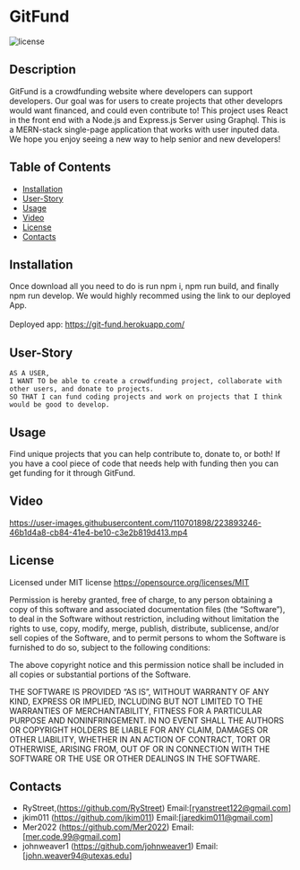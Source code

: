 # GitFund
  ![license](https://img.shields.io/static/v1?label=license&message=MIT&color=brightgreen)
  ## Description
  GitFund is a crowdfunding website where developers can support developers. Our goal was for users to create projects that other developrs would want financed, and could even contribute to! This project uses React in the front end with a Node.js and Express.js Server using Graphql. This is a MERN-stack single-page application that works with user inputed data. We hope you enjoy seeing a new way to help senior and new developers!
  ## Table of Contents
  * [Installation](#installation)
  * [User-Story](#user-story)
  * [Usage](#usage)
  * [Video](#video)
  * [License](#license)
  * [Contacts](#contacts)
  
  ## Installation
  Once download all you need to do is run npm i, npm run build, and finally npm run develop. We would highly recommed using the link to our deployed App. 
  <br/>
  <br/>
  Deployed app: https://git-fund.herokuapp.com/
 
 ## User-Story
  
```
AS A USER,
I WANT TO be able to create a crowdfunding project, collaborate with other users, and donate to projects.
SO THAT I can fund coding projects and work on projects that I think would be good to develop.
```

  ## Usage
  Find unique projects that  you can help contribute to, donate to, or both! If you have a cool piece of code that needs help with funding then you can get funding for it through GitFund.
  
  ## Video 
  https://user-images.githubusercontent.com/110701898/223893246-46b1d4a8-cb84-41e4-be10-c3e2b819d413.mp4
  
  ## License
  Licensed under MIT license
  https://opensource.org/licenses/MIT
  
  Permission is hereby granted, free of charge, to any person obtaining a copy of this software and associated documentation files (the “Software”), to deal in the       Software without restriction, including without limitation the rights to use, copy, modify, merge, publish, distribute, sublicense, and/or sell copies of the           Software, and to permit persons to whom the Software is furnished to do so, subject to the following conditions:  

The above copyright notice and this permission notice shall be included in all copies or substantial portions of the Software.

THE SOFTWARE IS PROVIDED “AS IS”, WITHOUT WARRANTY OF ANY KIND, EXPRESS OR IMPLIED, INCLUDING BUT NOT LIMITED TO THE WARRANTIES OF MERCHANTABILITY, FITNESS FOR A PARTICULAR PURPOSE AND NONINFRINGEMENT. IN NO EVENT SHALL THE AUTHORS OR COPYRIGHT HOLDERS BE LIABLE FOR ANY CLAIM, DAMAGES OR OTHER LIABILITY, WHETHER IN AN ACTION OF CONTRACT, TORT OR OTHERWISE, ARISING FROM, OUT OF OR IN CONNECTION WITH THE SOFTWARE OR THE USE OR OTHER DEALINGS IN THE SOFTWARE.

  ## Contacts
 * RyStreet,(https://github.com/RyStreet) Email:[ryanstreet122@gmail.com]
 *  jkim011 (https://github.com/jkim011) Email:[jaredkim011@gmail.com]
 * Mer2022 (https://github.com/Mer2022) Email:[mer.code.99@gmail.com]
 * johnweaver1 (https://github.com/johnweaver1) Email:[john.weaver94@utexas.edu]
